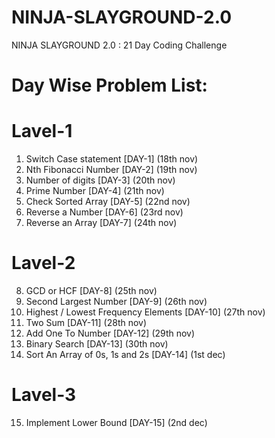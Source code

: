 # NINJA-SLAYGROUND-2.0
NINJA SLAYGROUND 2.0 : 21 Day Coding Challenge
# Day Wise Problem List:
# Lavel-1
1.  Switch Case statement [DAY-1] (18th nov)
2.  Nth Fibonacci Number [DAY-2] (19th nov)
3.  Number of digits [DAY-3] (20th nov)
4.  Prime Number [DAY-4] (21th nov)
5.  Check Sorted Array [DAY-5] (22nd nov)
6.  Reverse a Number [DAY-6] (23rd nov)
7.  Reverse an Array [DAY-7] (24th nov)
# Lavel-2
8.  GCD or HCF [DAY-8] (25th nov)
9.  Second Largest Number [DAY-9] (26th nov)
10. Highest / Lowest Frequency Elements [DAY-10] (27th nov)
11. Two Sum [DAY-11] (28th nov)
12. Add One To Number [DAY-12] (29th nov)
13. Binary Search [DAY-13] (30th nov)
14. Sort An Array of 0s, 1s and 2s [DAY-14] (1st dec)
# Lavel-3
15. Implement Lower Bound [DAY-15] (2nd dec)





